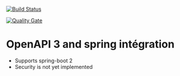 [![Build Status](https://travis-ci.org/springdoc/springdoc-openapi.svg?branch=master)](https://travis-ci.org/springdoc/springdoc-openapi)

[![Quality Gate](https://sonarcloud.io/api/project_badges/measure?project=org.springdoc%3Aspringdoc-openapi-v3&metric=alert_status)](https://sonarcloud.io/dashboard?id=org.springdoc%3Aspringdoc-openapi-v3)

# OpenAPI 3 and spring intégration

- Supports spring-boot 2
- Security is not yet implemented
